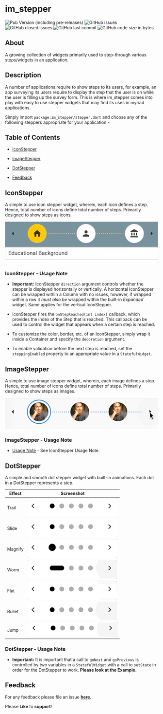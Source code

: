 # im_stepper

![Pub Version (including pre-releases)](https://img.shields.io/pub/v/im_stepper?include_prereleases)
![GitHub issues](https://img.shields.io/github/issues-raw/imujtaba8488/package_im_stepper)
![GitHub closed issues](https://img.shields.io/github/issues-closed/imujtaba8488/package_im_stepper)
![GitHub last commit](https://img.shields.io/github/last-commit/imujtaba8488/package_im_stepper)
![GitHub code size in bytes](https://img.shields.io/github/languages/code-size/imujtaba8488/package_im_stepper)

## About

A growing collection of widgets primarily used to step-through various
steps/widgets in an application.

## Description

A number of applications require to show steps to its users, for example, an app
surveying its users require to display the step that the user is on while the
user is filling up the survey form. This is where im_stepper comes into play
with easy to use stepper widgets that may find its uses in myriad applications.

Simply import `package:im_stepper/stepper.dart` and choose any of the following
steppers appropriate for your application:-

## Table of Contents

* [IconStepper](#iconstepper)

* [ImageStepper](#imagestepper)

* [DotStepper](#dotstepper)

* [Feedback](#feedback)

## IconStepper

A simple to use icon stepper widget, wherein, each icon defines a step. Hence,
total number of icons define total number of steps. Primarily designed to show
steps as icons.

![IconStepper](https://github.com/imujtaba8488/showcase/blob/master/icon_stepper_05.gif)

### IconStepper - Usage Note

* __Important:__ IconStepper `direction` argument controls whether the stepper is displayed
horizontally or vertically. A horizontal IconStepper can be wrapped within a Column
with no issues, however, if wrapped within a row it _must also be_ wrapped within
the built-in _Expanded_ widget. Same applies for the vertical IconStepper.

* IconStepper fires the `onStepReached(int index)` callback, which provides
the index of the Step that is reached. This callback can be used to control the
widget that appears when a certain step is reached.

* To customize the color, border, etc. of an IconStepper, simply wrap it inside
a Container and specify the `decoration` argument.

* To enable validation before the next step is reached, set the `steppingEnabled`
property to an appropriate value in a `StatefulWidget`.

## ImageStepper

A simple to use image stepper widget, wherein, each image defines a step. Hence,
total number of icons define total number of steps. Primarily designed to show
steps as images.

![ImageStepper](https://github.com/imujtaba8488/showcase/blob/master/im_stepper/image_stepper_02.gif)

### ImageStepper - Usage Note

* [Usage Note](#iconstepper---usage-note) - See IconStepper Usage Note.

## DotStepper

A simple and smooth dot stepper widget with built-in animations. Each dot in a
DotStepper represents a step.

 **Effect** | **Screenshot**
------------|----------------
 Trail      |![Trail](https://github.com/imujtaba8488/showcase/blob/master/dot_stepper_trail.gif)
 Slide      |![Slide](https://github.com/imujtaba8488/showcase/blob/master/dot_stepper_slide.gif)
 Magnify    |![Magnify](https://github.com/imujtaba8488/showcase/blob/master/dot_stepper_magnify.gif)
 Worm       |![Worm](https://github.com/imujtaba8488/showcase/blob/master/dot_stepper_worm.gif)
 Flat       |![Flat](https://github.com/imujtaba8488/showcase/blob/master/dot_stepper_flat.gif)
 Bullet     |![Bullet](https://github.com/imujtaba8488/showcase/blob/master/dot_stepper_bullet.gif)
 Jump       |![Jump](https://github.com/imujtaba8488/showcase/blob/master/dot_stepper_jump.gif)

### DotStepper - Usage Note

* __Important:__ It is important that a call to `goNext` and `goPrevious` is
controlled by two variables in a `StatefulWidget` with a call to `setState` in 
order for the DotStepper to work. __Please look at the Example.__

## Feedback

For any feedback please file an issue
__[here](https://github.com/imujtaba8488/package_im_stepper/issues).__

Please __Like__ to __support__!
